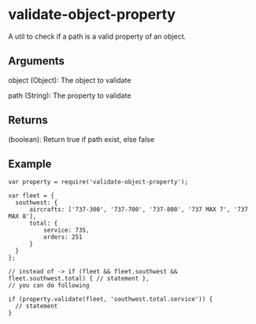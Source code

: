 # validate-object-property
A util to check if a path is a valid property of an object.

## Arguments
  object (Object): The object to validate

  path (String): The property to validate

## Returns
  (boolean): Return true if path exist, else false

## Example
```
var property = require('validate-object-property');

var fleet = {
  southwest: {
      aircrafts: ['737-300', '737-700', '737-800', '737 MAX 7', '737 MAX 8'],
      total: {
          service: 735,
          orders: 251
      }
  }
};

// instead of -> if (fleet && fleet.southwest && fleet.southwest.total) { // statement },
// you can do following

if (property.validate(fleet, 'southwest.total.service')) {
  // statement
}

```
